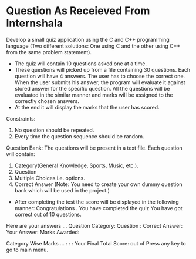 # Question As Receieved From Internshala
Develop a small quiz application using the C and C++ programming language (Two different solutions: One using C and the other using C++ from the same problem statement).

- The quiz will contain 10 questions asked one at a time.
- These questions will picked up from a file containing 30 questions. Each question will have 4 answers. The user has to choose the correct one. When the user submits his answer, the program will evaluate it against stored answer for the specific question. All the questions will be evaluated in the similar manner and marks will be assigned to the correctly chosen answers.
- At the end it will display the marks that the user has scored.

Constraints:
1. No question should be repeated.
2. Every time the question sequence should be random.

Question Bank:
The questions will be present in a text file. Each question will contain:
1. Category(General Knowledge, Sports, Music, etc.).
2. Question
3. Multiple Choices i.e. options.
4. Correct Answer
(Note: You need to create your own dummy question bank which will be used in the project.)

- After completing the test the score will be displayed in the following manner:
Congratulations . You have completed the quiz
You have got correct out of 10 questions.

Here are your answers ...
Question Category:
Question :
Correct Answer:
Your Answer:
Marks Awarded:

Category Wise Marks ...
:
:
:
Your Final Total Score: out of
Press any key to go to main menu.
